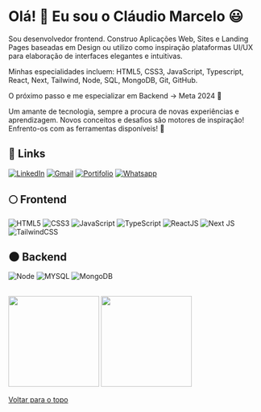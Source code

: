 <a id="Inicio"></a>
# Olá! 👋 Eu sou o Cláudio Marcelo 😃 

Sou desenvolvedor frontend. Construo Aplicações Web, Sites e Landing Pages baseadas em Design ou utilizo como inspiração plataformas UI/UX para elaboração de interfaces elegantes e intuitivas.

Minhas especialidades incluem: HTML5, CSS3, JavaScript, Typescript, React, Next, Tailwind, Node, SQL, MongoDB, Git, GitHub.

O próximo passo e me especializar em Backend -> Meta 2024 :muscle:


Um amante de tecnologia, sempre a procura de novas experiências e aprendizagem. Novos conceitos e desafios são motores de inspiração! Enfrento-os com as ferramentas disponíveis! 🚀




## :link: Links

[![LinkedIn](https://img.shields.io/badge/LinkedIn-0077B5?style=for-the-badge&logo=linkedin&logoColor=white)](https://www.linkedin.com/in/claudio-marcelo-687045205/)
[![Gmail](https://img.shields.io/badge/Gmail-D14836?style=for-the-badge&logo=gmail&logoColor=white)](mailto:claudiocld95@gmail.com)
[![Portifolio](https://img.shields.io/badge/Portifolio-20232A?style=for-the-badge&Color=61DAFB)](https://port2-claudiomss.vercel.app/)
[![Whatsapp](https://img.shields.io/badge/Whatsapp-5?style=for-the-badge&Color=61DAF)](https://wa.me/5524999580344)



## :full_moon: Frontend 

![HTML5](https://img.shields.io/badge/HTML5-E34F26?style=for-the-badge&logo=html5&logoColor=white)
![CSS3](https://img.shields.io/badge/CSS3-1572B6?style=for-the-badge&logo=css3&logoColor=white)
![JavaScript](https://img.shields.io/badge/JavaScript-F7DF1E?style=for-the-badge&logo=javascript&logoColor=black)
![TypeScript](https://img.shields.io/badge/typescript-%23007ACC.svg?style=for-the-badge&logo=typescript&logoColor=white)
![ReactJS](https://img.shields.io/badge/React-20232A?style=for-the-badge&logo=react&logoColor=61DAFB)
![Next JS](https://img.shields.io/badge/Next-black?style=for-the-badge&logo=next.js&logoColor=white)
![TailwindCSS](https://img.shields.io/badge/tailwindcss-%2338B2AC.svg?style=for-the-badge&logo=tailwind-css&logoColor=white)


## :new_moon: Backend

![Node](https://img.shields.io/badge/Node.js-43853D?style=for-the-badge&logo=node.js&logoColor=white)
![MYSQL](https://img.shields.io/badge/MySQL-00000F?style=for-the-badge&logo=mysql&logoColor=white)
![MongoDB](https://img.shields.io/badge/MongoDB-%234ea94b.svg?style=for-the-badge&logo=mongodb&logoColor=white)



<br>
<div>
  <img height="180em" src="https://github-readme-stats-guicamara.vercel.app/api/top-langs/?username=claudiomss&layout=compact&theme=tokyonight"/>
  <img height="180em" src="https://github-readme-stats-guicamara.vercel.app/api?username=claudiomss&show_icons=true&theme=tokyonight"/>
</div>


[Voltar para o topo](#Inicio)
